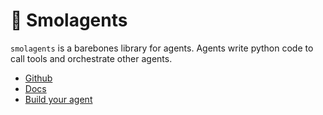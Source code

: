 
# 🤗 Smolagents

`smolagents` is a barebones library for agents. Agents write python code to call tools and orchestrate other agents.

- [Github](https://github.com/huggingface/smolagents)
- [Docs](https://huggingface.co/docs/smolagents/index)
- [Build your agent](https://huggingface.co/docs/smolagents/guided_tour)